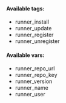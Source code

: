 #### Available tags:
- runner_install
- runner_update
- runner_register
- runner_unregister

#### Available vars:
- runner_repo_url
- runner_repo_key
- runner_version
- runner_name
- runner_user

